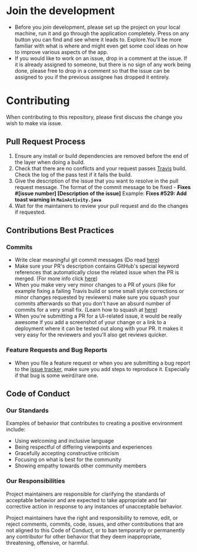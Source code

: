 # Join the development
* Before you join development, please set up the project on your local machine, run it and go through the application completely. Press on any button you can find and see where it leads to. Explore.You'll be more familiar with what is where and might even get some cool ideas on how to improve various aspects of the app.
* If you would like to work on an issue, drop in a comment at the issue. If it is already assigned to someone, but there is no sign of any work being done, please free to drop in a comment so that the issue can be assigned to you if the previous assignee has dropped it entirely.

# Contributing

When contributing to this repository, please first discuss the change you wish to make via issue.

## Pull Request Process

1. Ensure any install or build dependencies are removed before the end of the layer when doing a
   build.
2. Check that there are no conflicts and your request passes [Travis](Travis-ci.org) build. Check the log of the pass test if it fails the build.
3. Give the description of the issue that you want to resolve in the pull request message. The format of the commit message to be fixed    - **Fixes #[issue number] [Description of the issue]** Example: **Fixes #529: Add toast warning in `MainActivity.java`**
4. Wait for the maintainers to review your pull request and do the changes if requested.

## Contributions Best Practices

### Commits

* Write clear meaningful git commit messages (Do read [here](http://chris.beams.io/posts/git-commit/))
* Make sure your PR's description contains GitHub's special keyword references that automatically close the related issue when the PR is merged. (For more info click [here]( https://github.com/blog/1506-closing-issues-via-pull-requests))
* When you make very very minor changes to a PR of yours (like for example fixing a failing Travis build or some small style corrections or minor changes requested by reviewers) make sure you squash your commits afterwards so that you don't have an absurd number of commits for a very small fix. (Learn how to squash at [here](https://davidwalsh.name/squash-commits-git ))
* When you're submitting a PR for a UI-related issue, it would be really awesome if you add a screenshot of your change or a link to a deployment where it can be tested out along with your PR. It makes it very easy for the reviewers and you'll also get reviews quicker.

### Feature Requests and Bug Reports
* When you file a feature request or when you are submitting a bug report to the [issue tracker](https://github.com/ctodobom/OpenNoteScanner/issues), make sure you add steps to reproduce it. Especially if that bug is some weird/rare one.

## Code of Conduct

### Our Standards

Examples of behavior that contributes to creating a positive environment
include:

* Using welcoming and inclusive language
* Being respectful of differing viewpoints and experiences
* Gracefully accepting constructive criticism
* Focusing on what is best for the community
* Showing empathy towards other community members

### Our Responsibilities

Project maintainers are responsible for clarifying the standards of acceptable
behavior and are expected to take appropriate and fair corrective action in
response to any instances of unacceptable behavior.

Project maintainers have the right and responsibility to remove, edit, or
reject comments, commits, code, issues, and other contributions
that are not aligned to this Code of Conduct, or to ban temporarily or
permanently any contributor for other behavior that they deem inappropriate,
threatening, offensive, or harmful.

